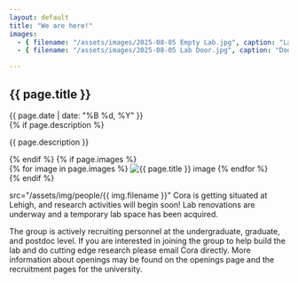```yaml
---
layout: default
title: "We are here!"
images:
  - { filename: "/assets/images/2025-08-05 Empty Lab.jpg", caption: "Lab before renovation"}
  - { filename: "/assets/images/2025-08-05 Lab Door.jpg", caption: "Door the lab"}

---
```


<div class="news-post">
<h2 class="post-title">{{ page.title }}</h2>
	<div class="post-meta">{{ page.date | date: "%B %d, %Y" }}</div>
	{% if page.description %}
		<p class="post-description">{{ page.description }}</p>
	{% endif %}
	{% if page.images %}
		<div class="post-images">
		{% for image in page.images %}
			<img src="{{ image.filename }}" alt="{{ page.title }} image">
		{% endfor %}
			</div>
	{% endif %}
</div>


src="/assets/img/people/{{ img.filename }}"
Cora is getting situated at Lehigh, and research activities will begin soon! Lab renovations are underway and 
a temporary lab space has been acquired. 

The group is actively recruiting personnel at the undergraduate, graduate, and postdoc level. If you are interested 
in joining the group to help build the lab and do cutting edge research please email Cora directly.  More information about openings may be found on the openings page and the recruitment pages for the university.